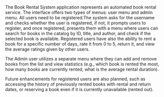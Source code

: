 The Book Rental System application represents an automated book rental service. 
The interface offers two types of menus: user menu and admin menu.
All users need to be registered.The system asks for the username and checks whether the user is registered, if not, it prompts users to register, and once registered, presents them with a menu where users can search for books in the catalog by ID, title, and author, and check if the selected book is available.
Registered users have also the ability to rent a book for a specific number of days, rate it from 0 to 5, return it, and view the average ratings given by other users.

The Admin user utilizes a separate menu where they can add and remove books from the list and view statistics (e.g., which book is rented the most, how many books are currently rented, what is the average rental duration).

Future enhancements for registered users are also planned, such as accessing the history of previously rented books with rental and return dates, or reserving a book even if it is currently unavailable (rented out).







